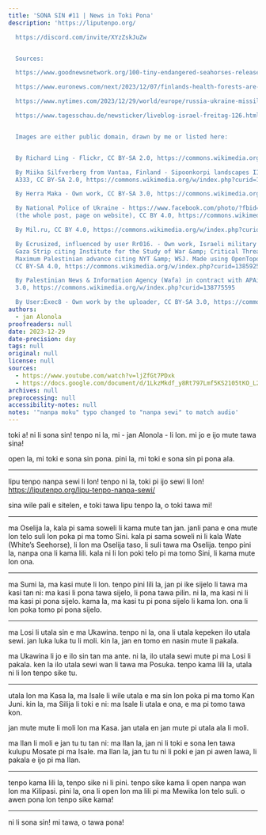 ```yaml
---
title: 'SONA SIN #11 | News in Toki Pona'
description: 'https://liputenpo.org/

  https://discord.com/invite/XYzZskJuZw


  Sources:

  https://www.goodnewsnetwork.org/100-tiny-endangered-seahorses-released-into-sydney-harbor-with-high-hopes/

  https://www.euronews.com/next/2023/12/07/finlands-health-forests-are-helping-patients-reap-the-mental-health-benefits-of-being-in-n

  https://www.nytimes.com/2023/12/29/world/europe/russia-ukraine-missile-attacks.html

  https://www.tagesschau.de/newsticker/liveblog-israel-freitag-126.html#Hamas-Zahl-der-toten-Palaestinenser-auf-21507-gestiegen


  Images are either public domain, drawn by me or listed here:


  By Richard Ling - Flickr, CC BY-SA 2.0, https://commons.wikimedia.org/w/index.php?curid=1884766

  By Miika Silfverberg from Vantaa, Finland - Sipoonkorpi landscapes IIUploaded by
  A333, CC BY-SA 2.0, https://commons.wikimedia.org/w/index.php?curid=11373964

  By Herra Maka - Own work, CC BY-SA 3.0, https://commons.wikimedia.org/w/index.php?curid=20506589

  By National Police of Ukraine - https://www.facebook.com/photo/?fbid=515150437421658&amp;set=pcb.515146197422082
  (the whole post, page on website), CC BY 4.0, https://commons.wikimedia.org/w/index.php?curid=128215455

  By Mil.ru, CC BY 4.0, https://commons.wikimedia.org/w/index.php?curid=84079444

  By Ecrusized, influenced by user Rr016. - Own work, Israeli military presence in
  Gaza Strip citing Institute for the Study of War &amp; Critical Threats Project.
  Maximum Palestinian advance citing NYT &amp; WSJ. Made using OpenTopoMap data.,
  CC BY-SA 4.0, https://commons.wikimedia.org/w/index.php?curid=138592589

  By Palestinian News & Information Agency (Wafa) in contract with APAimages, CC BY-SA
  3.0, https://commons.wikimedia.org/w/index.php?curid=138775595

  By User:Exec8 - Own work by the uploader, CC BY-SA 3.0, https://commons.wikimedia.org/w/index.php?curid=90750978'
authors:
  - jan Alonola
proofreaders: null
date: 2023-12-29
date-precision: day
tags: null
original: null
license: null
sources:
  - https://www.youtube.com/watch?v=ljZfGt7PDxk
  - https://docs.google.com/document/d/1LkzMkdf_y8Rt797Lmf5KS2105tKO_L2XD5TWeaOB7bw/edit
archives: null
preprocessing: null
accessibility-notes: null
notes: '"nanpa moku" typo changed to "nanpa sewi" to match audio'
---
```


toki a! ni li sona sin! tenpo ni la, mi - jan Alonola - li lon. mi jo e ijo mute tawa sina!

open la, mi toki e sona sin pona. pini la, mi toki e sona sin pi pona ala.

---

lipu tenpo nanpa sewi li lon! tenpo ni la, toki pi ijo sewi li lon! https://liputenpo.org/lipu-tenpo-nanpa-sewi/

sina wile pali e sitelen, e toki tawa lipu tenpo la, o toki tawa mi!

---

<!-- https://www.goodnewsnetwork.org/100-tiny-endangered-seahorses-released-into-sydney-harbor-with-high-hopes/ -->

ma Oselija la, kala pi sama soweli li kama mute tan jan. janli pana e ona mute lon telo suli lon poka pi ma tomo Sini. kala pi sama soweli ni li kala Wate (White’s Seehorse), li lon ma Oselija taso, li suli tawa ma Oselija. tenpo pini la, nanpa ona li kama lili. kala ni li lon poki telo pi ma tomo Sini, li kama mute lon ona.

---

<!-- https://www.euronews.com/next/2023/12/07/finlands-health-forests-are-helping-patients-reap-the-mental-health-benefits-of-being-in-n -->

ma Sumi la, ma kasi mute li lon. tenpo pini lili la, jan pi ike sijelo li tawa ma kasi tan ni: ma kasi li pona tawa sijelo, li pona tawa pilin. ni la, ma kasi ni li ma kasi pi pona sijelo. kama la, ma kasi tu pi pona sijelo li kama lon. ona li lon poka tomo pi pona sijelo.

---

<!-- https://www.nytimes.com/2023/12/29/world/europe/russia-ukraine-missile-attacks.html -->

ma Losi li utala sin e ma Ukawina. tenpo ni la, ona li utala kepeken ilo utala sewi. jan luka luka tu li moli. kin la, jan en tomo en nasin mute li pakala.

ma Ukawina li jo e ilo sin tan ma ante. ni la, ilo utala sewi mute pi ma Losi li pakala. ken la ilo utala sewi wan li tawa ma Posuka. tenpo kama lili la, utala ni li lon tenpo sike tu.

---

<!-- https://www.tagesschau.de/newsticker/liveblog-israel-freitag-126.html#Hamas-Zahl-der-toten-Palaestinenser-auf-21507-gestiegen -->

utala lon ma Kasa la, ma Isale li wile utala e ma sin lon poka pi ma tomo Kan Juni. kin la, ma Silija li toki e ni: ma Isale li utala e ona, e ma pi tomo tawa kon.

jan mute mute li moli lon ma Kasa. jan utala en jan mute pi utala ala li moli.

ma Ilan li moli e jan tu tu tan ni: ma Ilan la, jan ni li toki e sona len tawa kulupu Mosate pi ma Isale. ma Ilan la, jan tu tu ni li poki e jan pi awen lawa, li pakala e ijo pi ma Ilan.

---

tenpo kama lili la, tenpo sike ni li pini. tenpo sike kama li open nanpa wan lon ma Kilipasi. pini la, ona li open lon ma lili pi ma Mewika lon telo suli. o awen pona lon tenpo sike kama!

---

ni li sona sin! mi tawa, o tawa pona!
